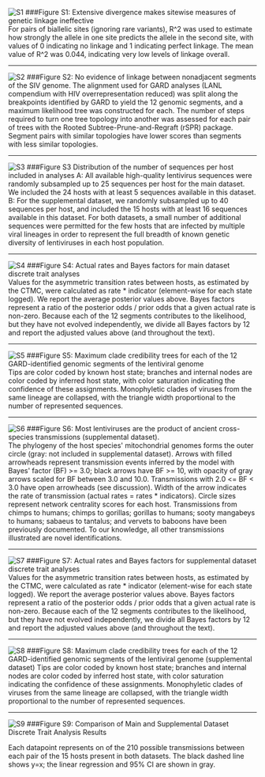 ![S1](https://github.com/blab/siv-cst/blob/master/figures/png/FigS1.png)
###Figure S1: Extensive divergence makes sitewise measures of genetic linkage ineffective  
For pairs of biallelic sites (ignoring rare variants), R^2 was used to estimate how strongly the allele in one site predicts the allele in the second site, with values of 0 indicating no linkage and 1 indicating perfect linkage. The mean value of R^2 was 0.044, indicating very low levels of linkage overall.
   
   
  ----------
 ![S2](https://github.com/blab/siv-cst/blob/master/figures/png/FigS2.png)
###Figure S2: No evidence of linkage between nonadjacent segments of the SIV genome.
The alignment used for GARD analyses (LANL compendium with HIV overrepresentation reduced) was split along the breakpoints identified by GARD to yield the 12 genomic segments, and a maximum likelihood tree was constructed for each. The number of steps required to turn one tree topology into another was assessed for each pair of trees with the Rooted Subtree-Prune-and-Regraft (rSPR) package. Segment pairs with similar topologies have lower scores than segments with less similar topologies.
   
   
   
----------
![S3](https://github.com/blab/siv-cst/blob/master/figures/png/FigS3.png)
###Figure S3 Distribution of the number of sequences per host included in analyses
A: All available high-quality lentivirus sequences were randomly subsampled up to 25 sequences per host for the main dataset. We included the 24 hosts with at least 5 sequences available in this dataset. B: For the supplemental dataset, we randomly subsampled up to 40 sequences per host, and included the 15 hosts with at least 16 sequences available in this dataset. For both datasets, a small number of additional sequences were permitted for the few hosts that are infected by multiple viral lineages in order to represent the full breadth of known genetic diversity of lentiviruses in each host population.
    
   
   
----------
![S4](https://github.com/blab/siv-cst/blob/master/figures/png/FigS4.png)
###Figure S4: Actual rates and Bayes factors for main dataset discrete trait analyses  
Values for the asymmetric transition rates between hosts, as estimated by the CTMC, were calculated as rate * indicator (element-wise for each state logged). We report the average posterior values above. Bayes factors represent a ratio of the posterior odds / prior odds that a given actual rate is non-zero. Because each of the 12 segments contributes to the likelihood, but they have not evolved independently, we divide all Bayes factors by 12 and report the adjusted values above (and throughout the text).
    
   
   
----------
![S5](https://github.com/blab/siv-cst/blob/master/figures/png/FigS5.png)
###Figure S5: Maximum clade credibility trees for each of the 12 GARD-identified genomic segments of the lentiviral genome  
Tips are color coded by known host state; branches and internal nodes are color coded by inferred host state, with color saturation indicating the confidence of these assignments. Monophyletic clades of viruses from the same lineage are collapsed, with the triangle width proportional to the number of represented sequences.
   
   
   
----------
![S6](https://github.com/blab/siv-cst/blob/master/figures/png/FigS6.png)
###Figure S6: Most lentiviruses are the product of ancient cross-species transmissions (supplemental dataset).  
The phylogeny of the host species' mitochondrial genomes forms the outer circle (gray: not included in supplemental dataset). Arrows with filled arrowheads represent transmission events inferred by the model with Bayes' factor (BF) >= 3.0; black arrows have BF >= 10, with opacity of gray arrows scaled for BF between 3.0 and 10.0. Transmissions with 2.0 <= BF < 3.0 have open arrowheads (see discussion). Width of the arrow indicates the rate of transmission (actual rates = rates * indicators). Circle sizes represent network centrality scores for each host. Transmissions from chimps to humans; chimps to gorillas; gorillas to humans; sooty mangabeys to humans; sabaeus to tantalus; and vervets to baboons have been previously documented. To our knowledge, all other transmissions illustrated are novel identifications.
    
   
   
----------
![S7](https://github.com/blab/siv-cst/blob/master/figures/png/FigS7.png)
###Figure S7: Actual rates and Bayes factors for supplemental dataset discrete trait analyses  
Values for the asymmetric transition rates between hosts, as estimated by the CTMC, were calculated as rate * indicator (element-wise for each state logged). We report the average posterior values above. Bayes factors represent a ratio of the posterior odds / prior odds that a given actual rate is non-zero. Because each of the 12 segments contributes to the likelihood, but they have not evolved independently, we divide all Bayes factors by 12 and report the adjusted values above (and throughout the text).
   
   
   
----------
![S8](https://github.com/blab/siv-cst/blob/master/figures/png/FigS8.png)
###Figure S8: Maximum clade credibility trees for each of the 12 GARD-identified genomic segments of the lentiviral genome (supplemental dataset)
Tips are color coded by known host state; branches and internal nodes are color coded by inferred host state, with color saturation indicating the confidence of these assignments. Monophyletic clades of viruses from the same lineage are collapsed, with the triangle width proportional to the number of represented sequences.
 

----------
![S9](https://github.com/blab/siv-cst/blob/master/figures/png/FigS9.png)
###Figure S9: Comparison of Main and Supplemental Dataset Discrete Trait Analysis Results

Each datapoint represents on of the 210 possible transmissions between each pair of the 15 hosts present in both datasets. The black dashed line shows y=x; the linear regression and 95% CI are shown in gray.

